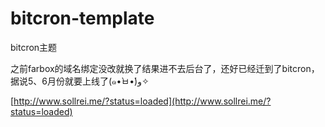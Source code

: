 # bitcron-template
bitcron主题

之前farbox的域名绑定没改就换了结果进不去后台了，还好已经迁到了bitcron，据说5、6月份就要上线了(๑•̀ㅂ•́)و✧

[http://www.sollrei.me/?status=loaded](http://www.sollrei.me/?status=loaded)
